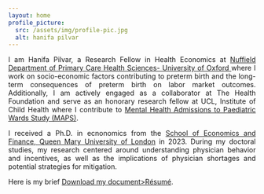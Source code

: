 ```yaml
---
layout: home
profile_picture:
  src: /assets/img/profile-pic.jpg
  alt: hanifa pilvar
---
```


<p align="justify">
I am Hanifa Pilvar, a Research Fellow in Health Economics at <a href="https://www.phc.ox.ac.uk/" target="_blank">Nuffield Department of Primary Care Health Sciences- University of Oxford </a> where I work on socio-economic factors contributing to preterm birth and the long-term consequences of preterm birth on labor market outcomes. Additionally, I am actively engaged as a collaborator at The Health Foundation and serve as an honorary research fellow at UCL, Institute of Child Health where I contribute to <a href="https://www.ucl.ac.uk/child-health/research/population-policy-and-practice-research-and-teaching-department/mental-health-admissions" target="_blank">Mental Health Admissions to Paediatric Wards Study (MAPS)</a>. 
 </p> 

 <p align="justify">
I received a Ph.D. in ecnonomics from the <a href="https://www.qmul.ac.uk/sef/" target="_blank">School of Economics and Finance, Queen Mary University of London</a> in 2023. During my doctoral studies, my research centered around understanding physician behavior and incentives, as well as the implications of physician shortages and potential strategies for mitigation.

</p>
  Here is my brief <a href="/assets/pdf/CV.pdf" target="_blank">Download my document>Résumé</a>.




